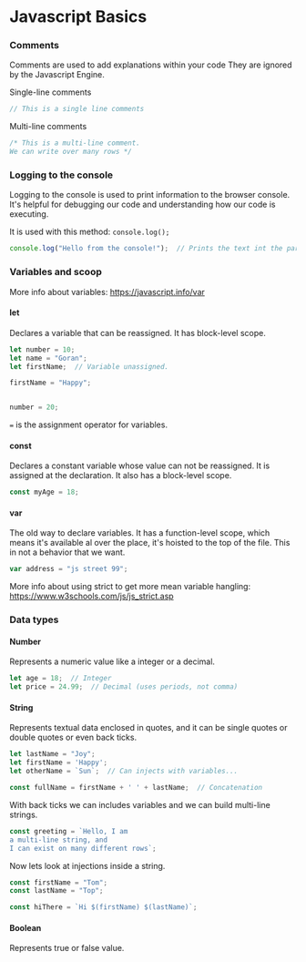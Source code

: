 # Javascript Basics

### Comments
Comments are used to add explanations within your code
They are ignored by the Javascript Engine.

Single-line comments

```js
// This is a single line comments
```

Multi-line comments

```js
/* This is a multi-line comment.
We can write over many rows */
```

### Logging to the console
Logging to the console is used to print information to the browser console. It's helpful for debugging our code and understanding how our code is executing.

It is used with this method: `console.log();`

```js
console.log("Hello from the console!");  // Prints the text int the parentheses to the console
```

### Variables and scoop
More info about variables: https://javascript.info/var

#### let
Declares a variable that can be reassigned. It has block-level scope.
```js
let number = 10;
let name = "Goran";
let firstName;  // Variable unassigned.

firstName = "Happy";


number = 20;
 ```
`=` is the assignment operator for variables.

#### const
Declares a constant variable whose value can not be reassigned. It is assigned at the declaration. It also has a block-level scope.

```js
const myAge = 18;
```

#### var
The old way to declare variables. It has a function-level scope, which means it's available al over the place, it's hoisted to the top of the file. This in not a behavior that we want.

```js
var address = "js street 99";
```
More info about using strict to get more mean variable hangling: https://www.w3schools.com/js/js_strict.asp


### Data types

#### Number
Represents a numeric value like a integer or a decimal.

```js
let age = 18;  // Integer
let price = 24.99;  // Decimal (uses periods, not comma)
```

#### String
Represents textual data enclosed in quotes, and it can be single quotes or double quotes or even back ticks.

```js
let lastName = "Joy";
let firstName = 'Happy';
let otherName = `Sun`;  // Can injects with variables...

const fullName = firstName + ' ' + lastName;  // Concatenation
```
With back ticks we can includes variables and we can build multi-line strings.

```js
const greeting = `Hello, I am
a multi-line string, and
I can exist on many different rows`;

```

Now lets look at injections inside a string.
```js
const firstName = "Tom";
const lastName = "Top";

const hiThere = `Hi $(firstName) $(lastName)`;
```

#### Boolean
Represents true or false value.

```js

```


